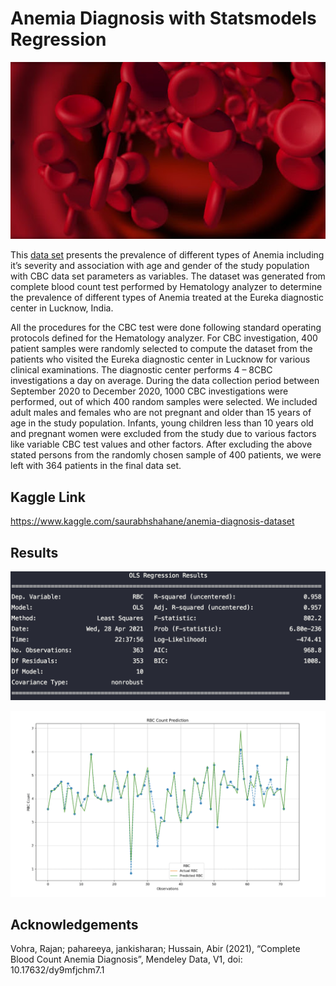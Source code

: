 # Anemia Diagnosis with Statsmodels Regression

![Red Blood Cells](header.jpeg)

This [data set](https://www.kaggle.com/saurabhshahane/anemia-diagnosis-dataset) presents the prevalence of different types of Anemia including it’s severity and association with age and gender of the study population with CBC data set parameters as variables. 
The dataset was generated from complete blood count test performed by Hematology analyzer to determine the prevalence of different types of Anemia treated at the Eureka diagnostic center in Lucknow, India. 

All the procedures for the CBC test were done following standard operating protocols defined for the Hematology analyzer. 
For CBC investigation, 400 patient samples were randomly selected to compute the dataset from the patients who visited the Eureka diagnostic center in Lucknow for various clinical examinations. The diagnostic center performs 4 – 8CBC investigations a day on average. During the data collection period between September 2020 to December 2020, 1000 CBC investigations were performed, out of which 400 random samples were selected. We included adult males and females who are not pregnant and older than 15 years of age in the study population. Infants, young children less than 10 years old and pregnant women were excluded from the study due to various factors like variable CBC test values and other factors. After excluding the above stated persons from the randomly chosen sample of 400 patients, we were left with 364 patients in the final data set.

## Kaggle Link
https://www.kaggle.com/saurabhshahane/anemia-diagnosis-dataset


## Results
![OLS](OLS%20Regression%20Results.png)
  
![Regression Plot](plot.png)

## Acknowledgements
Vohra, Rajan; pahareeya, jankisharan; Hussain, Abir (2021), “Complete Blood Count Anemia Diagnosis”, Mendeley Data, V1, doi: 10.17632/dy9mfjchm7.1



